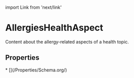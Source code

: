 import Link from 'next/link'

# AllergiesHealthAspect

Content about the allergy-related aspects of a health topic.

## Properties

<Grid>
* [](/Properties/Schema.org/)

</Grid>

